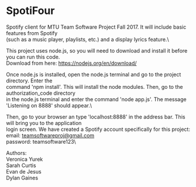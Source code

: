 # SpotiFour
Spotify client for MTU Team Software Project Fall 2017. It will include basic features from Spotify\
(such as a music player, playlists, etc.) and a display lyrics feature.\

This project uses node.js, so you will need to download and install it before you can run this code.\
Download from here: https://nodejs.org/en/download/

Once node.js is installed, open the node.js terminal and go to the project directory. Enter the \
command 'npm install'. This will install the node modules. Then, go to the authorization_code directory\
in the node.js terminal and enter the command 'node app.js'. The message 'Listening on 8888' should appear.\

Then, go to your browser an type 'localhost:8888' in the address bar. This will bring you to the application\
login screen. We have created a Spotify account specifically for this project:\
    email: teamsoftwareproj@gmail.com\
    password: teamsoftware123\
    
Authors:\
Veronica Yurek\
Sarah Curtis\
Evan de Jesus\
Dylan Gaines

